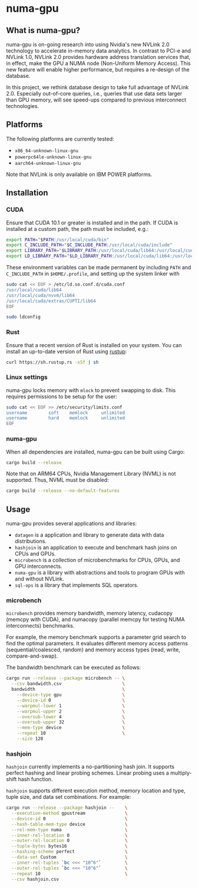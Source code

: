 numa-gpu
========

## What is numa-gpu?

numa-gpu is on-going research into using Nvidia's new NVLink 2.0 technology to
accelerate in-memory data analytics. In contrast to PCI-e and NVLink 1.0,
NVLink 2.0 provides hardware address translation services that, in effect, make
the GPU a NUMA node (Non-Uniform Memory Access). This new feature will enable
higher performance, but requires a re-design of the database.

In this project, we rethink database design to take full advantage of NVLink 2.0.
Especially out-of-core queries, i.e., queries that use data sets larger than
GPU memory, will see speed-ups compared to previous interconnect technologies.

## Platforms

The following platforms are currently tested:

 * `x86_64-unknown-linux-gnu`
 * `powerpc64le-unknown-linux-gnu`
 * `aarch64-unknown-linux-gnu`

Note that NVLink is only available on IBM POWER platforms.

## Installation

### CUDA

Ensure that CUDA 10.1 or greater is installed and in the path. If CUDA is
installed at a custom path, the path must be included, e.g.:
```sh
export PATH="$PATH:/usr/local/cuda/bin"
export C_INCLUDE_PATH="$C_INCLUDE_PATH:/usr/local/cuda/include"
export LIBRARY_PATH="$LIBRARY_PATH:/usr/local/cuda/lib64:/usr/local/cuda/nvvm/lib64:/usr/local/cuda/extras/CUPTI/lib64"
export LD_LIBRARY_PATH="$LD_LIBRARY_PATH:/usr/local/cuda/lib64:/usr/local/cuda/nvvm/lib64:/usr/local/cuda/extras/CUPTI/lib64"
```

These environment variables can be made permanent by including `PATH` and
`C_INCLUDE_PATH` in `$HOME/.profile`, and setting up the system linker with
```sh
sudo cat << EOF > /etc/ld.so.conf.d/cuda.conf
/usr/local/cuda/lib64
/usr/local/cuda/nvvm/lib64
/usr/local/cuda/extras/CUPTI/lib64
EOF

sudo ldconfig
```

### Rust

Ensure that a recent version of Rust is installed on your system. You can install
an up-to-date version of Rust using [rustup](https://rustup.rs):
```sh
curl https://sh.rustup.rs -sSf | sh
```

### Linux settings

numa-gpu locks memory with `mlock` to prevent swapping to disk. This requires
permissions to be setup for the user:
```sh
sudo cat << EOF >> /etc/security/limits.conf
username		soft	memlock		unlimited
username		hard	memlock		unlimited
EOF
```

### numa-gpu

When all dependencies are installed, numa-gpu can be built using Cargo:
```sh
cargo build --release
```

Note that on ARM64 CPUs, Nvidia Management Library (NVML) is not supported. Thus,
NVML must be disabled:
```sh
cargo build --release --no-default-features
```

## Usage

numa-gpu provides several applications and libraries:
 * `datagen` is a application and library to generate data with data
   distributions.
 * `hashjoin` is an application to execute and benchmark hash joins on CPUs and
   GPUs.
 * `microbench` is a collection of microbenchmarks for CPUs, GPUs, and GPU
   interconnects.
 * `numa-gpu` is a library with abstractions and tools to program GPUs with and
   without NVLink.
 * `sql-ops` is a library that implements SQL operators.

### microbench

`microbench` provides memory bandwidth, memory latency, cudacopy (memcpy with
CUDA), and numacopy (parallel memcpy for testing NUMA interconnects) benchmarks.

For example, the memory benchmark supports a parameter grid search to find the
optimal parameters. It evaluates different memory access patterns
(sequential/coalesced, random) and memory access types (read, write,
compare-and-swap).

The bandwidth benchmark can be executed as follows:

```sh
cargo run --release --package microbench -- \
  --csv bandwidth.csv                       \
  bandwidth                                 \
    --device-type gpu                       \
    --device-id 0                           \
    --warpmul-lower 1                       \
    --warpmul-upper 2                       \
    --oversub-lower 4                       \
    --oversub-upper 32                      \
    --mem-type device                       \
    --repeat 10                             \
    --size 128
```

### hashjoin

`hashjoin` currently implements a no-partitioning hash join. It supports perfect
hashing and linear probing schemes. Linear probing uses a multiply-shift hash
function.

`hashjoin` supports different execution method, memory location and type,
tuple size, and data set combinations. For example:

```sh
cargo run --release --package hashjoin --    \
  --execution-method gpustream               \
  --device-id 0                              \
  --hash-table-mem-type device               \
  --rel-mem-type numa                        \
  --inner-rel-location 0                     \
  --outer-rel-location 0                     \
  --tuple-bytes bytes16                      \
  --hashing-scheme perfect                   \
  --data-set Custom                          \
  --inner-rel-tuples `bc <<< "10^6"`         \
  --outer-rel-tuples `bc <<< "10^6"`         \
  --repeat 10                                \
  --csv hashjoin.csv
```
